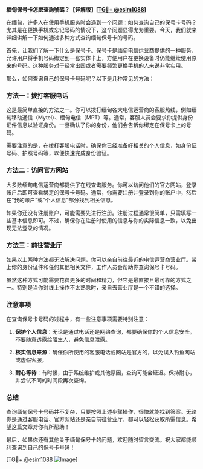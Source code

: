 **緬甸保号卡怎麽查詢號碼？【详解版】[[TG💪+ @esim1088](https://t.me/s/esim1088)]**

在缅甸，许多人在使用手机服务时会遇到一个问题：如何查询自己的保号卡号码？尤其是在更换手机或忘记号码的情况下，这个问题显得尤为重要。今天，我们就来详细讲解一下如何通过多种方式查询缅甸保号卡的号码。

首先，让我们了解一下什么是保号卡。保号卡是缅甸电信运营商提供的一种服务，允许用户将手机号码绑定到一张实体卡上，方便用户在更换设备时仍能继续使用原来的号码。这种服务对于经常出国或者需要频繁更换手机的人来说非常实用。

那么，如何查询自己的保号卡号码呢？以下是几种常见的方法：

### 方法一：拨打客服电话

这是最简单直接的方法之一。你可以拨打缅甸各大电信运营商的客服热线，例如缅甸移动通信（Mytel）、缅甸电信（MPT）等。通常，客服人员会要求你提供身份证件信息以验证身份。一旦确认了你的身份，他们会告诉你绑定在保号卡上的号码。

需要注意的是，在拨打客服电话时，确保你已经准备好相关的个人信息，如身份证号码、护照号码等，以便快速完成身份验证。

### 方法二：访问官方网站

大多数缅甸电信运营商都提供了在线查询服务。你可以访问他们的官方网站，登录账户后即可查看绑定的保号卡号码。通常，你需要注册并登录到你的账户中，然后在“我的账户”或“个人信息”部分找到相关信息。

如果你还没有注册账户，可能需要先进行注册。注册过程通常很简单，只需填写一些基本信息即可。不过，确保你在注册时使用的信息与你的实际信息一致，以免出现无法登录的情况。

### 方法三：前往营业厅

如果以上两种方法都无法解决问题，你可以亲自前往最近的电信运营商营业厅。带上你的身份证件和任何其他相关文件，工作人员会帮助你查询保号卡号码。

虽然这种方式可能需要花费更多的时间和精力，但它是最直接且最可靠的方式之一。特别是当你对线上操作不太熟悉时，亲自去营业厅是一个不错的选择。

### 注意事项

在查询保号卡号码的过程中，有一些注意事项需要特别注意：

1. **保护个人信息**：无论是通过电话还是网络查询，都要确保你的个人信息安全。不要随意透露给陌生人，避免信息泄露。
   
2. **核实信息来源**：确保你所使用的客服电话或网站是官方的，以免误入钓鱼网站或虚假客服。

3. **耐心等待**：有时候，由于系统维护或其他原因，查询可能会延迟。保持耐心，并尝试不同的时间段再次查询。

### 总结

查询缅甸保号卡号码并不复杂，只要按照上述步骤操作，很快就能找到答案。无论你是通过客服电话、官方网站还是亲自前往营业厅，都可以轻松获取所需信息。希望这篇文章对你有所帮助！

最后，如果你还有其他关于缅甸保号卡的问题，欢迎随时留言交流。祝大家都能顺利查询到自己的保号卡号码！

[[TG💪+ @esim1088](https://t.me/s/esim1088) ![Image](https://i.postimg.cc/4NQfJmqS/Snipaste-2025-05-13-00-14-12.png)]